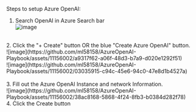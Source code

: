 Steps to setup Azure OpenAI:

1. Search OpenAI in Azure Search bar<br>
![image](https://github.com/ml58158/AzureOpenAI-Playbook/assets/11156002/76dea995-f855-4cf9-b14d-6d0076dba598)<br>
 <br>
2. Click the "+ Create" button OR the blue "Create Azure OpenAI" button.<br>
![image](https://github.com/ml58158/AzureOpenAI-Playbook/assets/11156002/a9317f62-a06f-48d3-b7a9-d020e1292f51) <br>
![image](https://github.com/ml58158/AzureOpenAI-Playbook/assets/11156002/03035915-c94c-45e6-94c0-47e8d1b4527a) <br>
<br>
3. Fill out the Azure OpenAI Instance and network Information.<br>
![image](https://github.com/ml58158/AzureOpenAI-Playbook/assets/11156002/38ac8168-5868-4f24-8fb3-b0384d282f78)
<br>
4. Click the Create button
